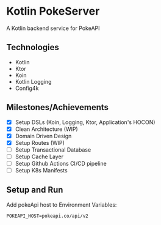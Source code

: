# Kotlin PokeServer
A Kotlin backend service for PokeAPI

## Technologies
- Kotlin
- Ktor
- Koin
- Kotlin Logging
- Config4k

## Milestones/Achievements
- [x] Setup DSLs (Koin, Logging, Ktor, Application's HOCON)
- [x] Clean Architecture (WIP)
- [x] Domain Driven Design
- [x] Setup Routes (WIP)
- [ ] Setup Transactional Database
- [ ] Setup Cache Layer
- [ ] Setup Github Actions CI/CD pipeline
- [ ] Setup K8s Manifests

## Setup and Run
Add pokeApi host to Environment Variables:

```POKEAPI_HOST=pokeapi.co/api/v2```
